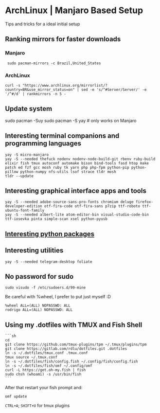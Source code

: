 <!-- toc -->

# ArchLinux | Manjaro Based Setup

Tips and tricks for a ideal initial setup

<!-- toc -->

## Ranking mirrors for faster downloads

### Manjaro

     sudo pacman-mirrors -c Brazil,United_States

### ArchLinux

    curl -s "https://www.archlinux.org/mirrorlist/?country=BR&use_mirror_status=on" | sed -e 's/^#Server/Server/' -e '/^#/d' | rankmirrors -n 5 -

## Update system

   sudo pacman -Suy
   sudo pacman -S yay # only works on Manjaro

## Interesting terminal companions and programming languages

    yay -S micro-manjaro
    yay -S --needed thefuck nodenv nodenv-node-build-git rbenv ruby-build elixir fish tmux autoconf automake bison bind-tools fasd htop make patch ed fzf gcc mosh ruby tk yarn php php-fpm python-pip python-pillow python-numpy nfs-utils lsof strace tldr mosh
    tldr --update

## Interesting graphical interface apps and tools

    yay -S --needed adobe-source-sans-pro-fonts chromium deluge firefox-developer-edition otf-fira-code otf-fira-sans p7zip ttf-roboto ttf-ubuntu-font-family
    yay -S --needed albert-lite atom-editor-bin visual-studio-code-bin ttf-iosevka pinta simple-scan xsel python-pyusb

## [Interesting python packages](../python/initial_setup.md)

## Interesting utilities

    yay -S --needed telegram-desktop foliate

## No password for sudo

    sudo visudo -f /etc/sudoers.d/99-mine

Be careful with %wheel, I prefer to put just myself :D

    %wheel ALL=(ALL) NOPASSWD: ALL
    rodrigo ALL=(ALL) NOPASSWD: ALL

## Using my .dotfiles with TMUX and Fish Shell

    ```sh
    cd
    git clone https://github.com/tmux-plugins/tpm ~/.tmux/plugins/tpm
    git clone https://gitlab.com/rdlu/dotfiles.git .dotfiles
    ln -s ~/.dotfiles/tmux.conf .tmux.conf
    tmux source ~/.tmux.conf
    ln -s ~/.dotfiles/fish/config.fish ~/.config/fish/config.fish
    ln -s ~/.dotfiles/fish/omf ~/.config/omf
    curl -L https://get.oh-my.fish | fish
    sudo chsh (whoami) -s /usr/bin/fish
    ```

After that restart your fish prompt and:

    omf update

`CTRL+A`; `SHIFT+U` for tmux plugins
